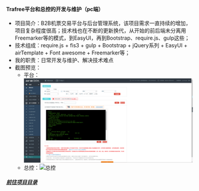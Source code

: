 #### Trafree平台和总控的开发与维护（pc端）
+ 项目简介：B2B机票交易平台与后台管理系统，该项目需求一直持续的增加，项目复杂程度很高；技术栈也在不断的更新换代，从开始的前后端未分离用Freemarker等的模式，到EasyUI，再到Bootstrap、require.js、gulp这些；
+ 技术组成：require.js + fis3 + gulp + Bootstrap + jQuery系列 + EasyUI + airTemplate + Font awesome + Freemarker等；
+ 我的职责：日常开发与维护、解决技术难点
+ 截图预览：
   + 平台：![平台首页](./../images/trafree-platform.png)
   + 总控：![总控](http://cms-hdgg.jschengta.com/images/trafree-admin.png)

##### [前往项目目录](./../README.md)

